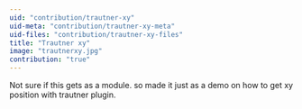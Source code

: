 ```yaml
---
uid: "contribution/trautner-xy"
uid-meta: "contribution/trautner-xy-meta"
uid-files: "contribution/trautner-xy-files"
title: "Trautner xy"
image: "trautnerxy.jpg"
contribution: "true"
---
```


Not sure if this gets as a module. so made it just as a demo on how to get xy position with trautner plugin.